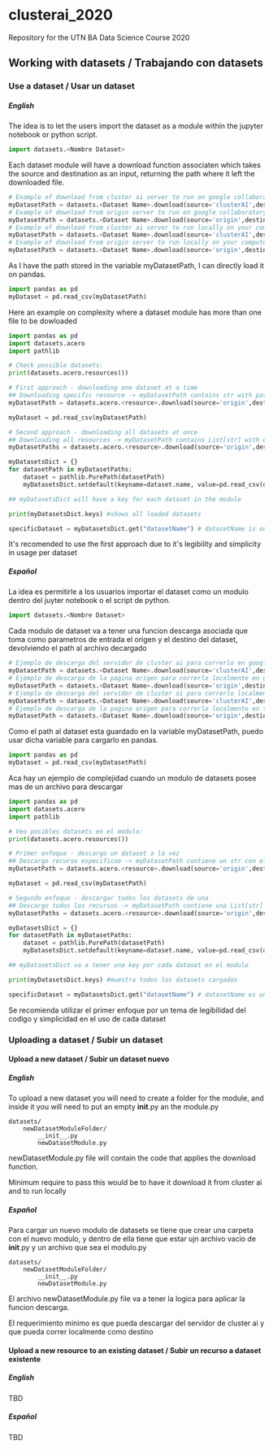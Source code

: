 # clusterai_2020
Repository for the UTN BA Data Science Course 2020 
## Working with datasets / Trabajando con datasets
### Use a dataset / Usar un dataset
##### English
The idea is to let the users import the dataset as a module within the jupyter notebook or python script.
```python
import datasets.<Nombre Dataset>
```

Each dataset module will have a download function associaten which takes the source and destination as an input, returning the path where it left the downloaded file.

```python
# Example of download from cluster ai server to run on google collaboratory
myDatasetPath = datasets.<Dataset Name>.download(source='clusterAI',destination='gcollaboratort')
# Example of download from origin server to run on google collaboratory
myDatasetPath = datasets.<Dataset Name>.download(source='origin',destination='gcollaboratort')
# Example of download from cluster ai server to run locally on your computer
myDatasetPath = datasets.<Dataset Name>.download(source='clusterAI',destination='local')
# Example of download from origin server to run locally on your computer
myDatasetPath = datasets.<Dataset Name>.download(source='origin',destination='local')
```
As I have the path stored in the variable myDatasetPath, I can directly load it on pandas. 

```python
import pandas as pd
myDataset = pd.read_csv(myDatasetPath)
```

Here an example on complexity where a dataset module has more than one file to be dowloaded

```python
import pandas as pd
import datasets.acero
import pathlib

# Check possible datasets:
print(datasets.acero.resources())

# First approach - downloading one dataset at a time
## Downloading specific resource -> myDatasetPath contains str with path
myDatasetPath = datasets.acero.<resource>.download(source='origin',destination='local')

myDataset = pd.read_csv(myDatasetPath)

# Second approach - downloading all datasets at once
## Downloading all resources -> myDatasetPath contains List[str] with each path
myDatasetPaths = datasets.acero.<resource>.download(source='origin',destination='local')

myDatasetsDict = {}
for datasetPath in myDatasetPaths:
    dataset = pathlib.PurePath(datasetPath)
    myDatasetsDict.setdefault(keyname=dataset.name, value=pd.read_csv(datasetPath))

## myDatasetsDict will have a key for each dataset in the module

print(myDatasetsDict.keys) #shows all loaded datasets

specificDataset = myDatasetsDict.get("datasetName") # datasetName is one of the keys of myDatasetsDict 
```
It's recomended to use the first approach due to it's legibility and simplicity in usage per dataset

##### Español
La idea es permitirle a los usuarios importar el dataset como un modulo dentro del juyter notebook o el script de python.
```python
import datasets.<Nombre Dataset>
```

Cada modulo de dataset va a tener una funcion descarga asociada que toma como parametros de entrada el origen y el destino del dataset, devolviendo el path al archivo decargado

```python
# Ejemplo de descarga del servidor de cluster ai para correrlo en google collaboratory
myDatasetPath = datasets.<Dataset Name>.download(source='clusterAI',destination='gcollaboratort')
# Ejemplo de descarga de la pagina origen para correrlo localmente en google collaboratory
myDatasetPath = datasets.<Dataset Name>.download(source='origin',destination='gcollaboratort')
# Ejemplo de descarga del servidor de cluster ai para correrlo localmente en tu maquina
myDatasetPath = datasets.<Dataset Name>.download(source='clusterAI',destination='local')
# Ejemplo de descarga de la pagina origen para correrlo localmente en tu maquina
myDatasetPath = datasets.<Dataset Name>.download(source='origin',destination='local')
```
Como el path al dataset esta guardado en la variable myDatasetPath, puedo usar dicha variable para cargarlo en pandas. 

```python
import pandas as pd
myDataset = pd.read_csv(myDatasetPath)
```

Aca hay un ejemplo de complejidad cuando un modulo de datasets posee mas de un archivo para descargar

```python
import pandas as pd
import datasets.acero
import pathlib

# Veo posibles datasets en el modulo:
print(datasets.acero.resources())

# Primer enfoque - descargo un dataset a la vez
## Descargo recurso especificoe -> myDatasetPath contiene un str con el path
myDatasetPath = datasets.acero.<resource>.download(source='origin',destination='local')

myDataset = pd.read_csv(myDatasetPath)

# Segundo enfoque - descargar todos los datasets de una
## Descargo todos los recursos -> myDatasetPath contiene una List[str] (lista de strings) con cada path
myDatasetPaths = datasets.acero.<resource>.download(source='origin',destination='local')

myDatasetsDict = {}
for datasetPath in myDatasetPaths:
    dataset = pathlib.PurePath(datasetPath)
    myDatasetsDict.setdefault(keyname=dataset.name, value=pd.read_csv(datasetPath))

## myDatasetsDict va a tener una key por cada dataset en el modulo

print(myDatasetsDict.keys) #muestra todos los datasets cargados

specificDataset = myDatasetsDict.get("datasetName") # datasetName es una de las keys de myDatasetsDict 
```
Se recomienda utilizar el primer enfoque por un tema de legibilidad del codigo y simplicidad en el uso de cada dataset

### Uploading a dataset / Subir un dataset
#### Upload a new dataset / Subir un dataset nuevo
##### English
To upload a new dataset you will need to create a folder for the module, and inside it you will need to put an empty __init__.py an the module.py
```
datasets/
    newDatasetModuleFolder/
        __init__.py
        newDatasetModule.py
```
newDatasetModule.py file will contain the code that applies the download function. 

Minimum require to pass this would be to have it download it from cluster ai and to run locally

##### Español
Para cargar un nuevo modulo de datasets se tiene que crear una carpeta con el nuevo modulo, y dentro de ella tiene que estar ujn archivo vacio de __init__.py y un archivo que sea el modulo.py
```
datasets/
    newDatasetModuleFolder/
        __init__.py
        newDatasetModule.py
```
El archivo newDatasetModule.py file va a tener la logica para aplicar la funcion descarga. 

El requerimiento minimo es que pueda descargar del servidor de cluster ai y que pueda correr localmente como destino

#### Upload a new resource to an existing dataset / Subir un recurso a dataset existente
##### English
TBD
##### Español
TBD
